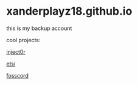 # xanderplayz18.github.io
this is my backup account

cool projects:

[inject0r](https://github.com/Platinome/inject0r)

[etsi](https://etsi.me)

[fosscord](https://staging.fosscord.com)


